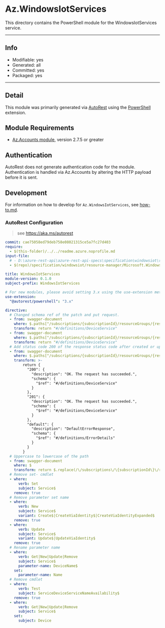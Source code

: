 <!-- region Generated -->
# Az.WindowsIotServices
This directory contains the PowerShell module for the WindowsIotServices service.

---
## Info
- Modifiable: yes
- Generated: all
- Committed: yes
- Packaged: yes

---
## Detail
This module was primarily generated via [AutoRest](https://github.com/Azure/autorest) using the [PowerShell](https://github.com/Azure/autorest.powershell) extension.

## Module Requirements
- [Az.Accounts module](https://www.powershellgallery.com/packages/Az.Accounts/), version 2.7.5 or greater

## Authentication
AutoRest does not generate authentication code for the module. Authentication is handled via Az.Accounts by altering the HTTP payload before it is sent.

## Development
For information on how to develop for `Az.WindowsIotServices`, see [how-to.md](how-to.md).
<!-- endregion -->

### AutoRest Configuration
> see https://aka.ms/autorest

``` yaml
commit: cae75058ed79deb758e08021315ce5a7fc27d403
require:
  - $(this-folder)/../../readme.azure.noprofile.md
input-file:
  # - D:\azure-rest-api\azure-rest-api-specs\specification\windowsiot\resource-manager\Microsoft.WindowsIoT\stable\2019-06-01\WindowsIotServices.json
  - $(repo)/specification/windowsiot/resource-manager/Microsoft.WindowsIoT/stable/2019-06-01/WindowsIotServices.json
   
title: WindowsIotServices
module-version: 0.1.0
subject-prefix: WindowsIotServices

# For new modules, please avoid setting 3.x using the use-extension method and instead, use 4.x as the default option
use-extension:
  "@autorest/powershell": "3.x"

directive:
  # Changed schema ref of the patch and put request.
  - from: swagger-document
    where: $.paths["/subscriptions/{subscriptionId}/resourceGroups/{resourceGroupName}/providers/Microsoft.WindowsIoT/deviceServices/{deviceName}"].patch.parameters[4].schema["$ref"]
    transform: return "#/definitions/DeviceService"
  - from: swagger-document
    where: $.paths["/subscriptions/{subscriptionId}/resourceGroups/{resourceGroupName}/providers/Microsoft.WindowsIoT/deviceServices/{deviceName}"].put.parameters[4].schema["$ref"]
    transform: return "#/definitions/DeviceService"
  # Add status code 200 of the response status code after created or updated windows iot services.
  - from: swagger-document
    where: $.paths["/subscriptions/{subscriptionId}/resourceGroups/{resourceGroupName}/providers/Microsoft.WindowsIoT/deviceServices/{deviceName}"].put.responses
    transform: >-
        return {
          "200": {
            "description": "OK. The request has succeeded.",
            "schema": {
              "$ref": "#/definitions/DeviceService"
            }
          },
          "201": {
            "description": "OK. The request has succeeded.",
            "schema": {
              "$ref": "#/definitions/DeviceService"
            }
          },
          "default": {
            "description": "DefaultErrorResponse",
            "schema": {
              "$ref": "#/definitions/ErrorDetails"
            }
          }
        }
  # Uppercase to lowercase of the path
  - from: swagger-document
    where: $
    transform: return $.replace(/\/subscriptions\/\{subscriptionId\}\/resourceGroups\/\{resourceGroupName\}\/providers\/Microsoft\.WindowsIoT\/deviceServices/g, "/subscriptions/{subscriptionId}/resourceGroups/{resourceGroupName}/providers/Microsoft.WindowsIoT/DeviceServices")
  # Remove set- cmdlet
  - where:
      verb: Set
      subject: Service$
    remove: true
  # Remove parameter set name
  - where:
      verb: New
      subject: Service$
      variant: Create$|CreateViaIdentity$|CreateViaIdentityExpanded$
    remove: true
  - where:
      verb: Update
      subject: Service$
      variant: Update$|UpdateViaIdentity$
    remove: true
  # Rename parameter name
  - where:
      verb: Get|New|Update|Remove
      subject: Service$
      parameter-name: DeviceName$
    set:
      parameter-name: Name
  # Remove cmdlet
  - where:
      verb: Test
      subject: ServiceDeviceServiceNameAvailability$
    remove: true
  - where:
      verb: Get|New|Update|Remove
      subject: Service$
    set:
      subject: Device
```
